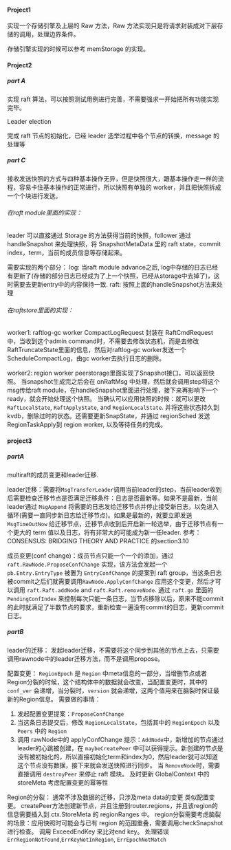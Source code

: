 #### Project1

实现一个存储引擎及上层的 Raw 方法，Raw 方法实现只是将请求封装成对下层存储的调用，处理边界条件。

存储引擎实现的时候可以参考 memStorage 的实现。

#### Project2

##### part A

实现 raft 算法，可以按照测试用例进行完善，不需要强求一开始把所有功能实现完毕。

Leader election

完成 raft 节点的初始化，已经 leader 选举过程中各个节点的转换，message 的处理等



##### part C

接收发送快照的方式与四种基本操作无异，但是快照很大，跟基本操作走一样的流程，容易卡住基本操作的正常进行，所以快照有单独的 worker，并且把快照拆成一个个块进行发送。

###### 在raft module里面的实现：
leader 可以直接通过 Storage 的方法获得当前的快照，follower 通过 handleSnapshot 来处理快照，将 SnapshotMetaData 里的 raft state，commit index，term，当前的成员信息等存储起来。

需要实现的两个部分：
log: 当raft module advance之后, log中存储的日志已经有更新了(存储的部分日志已经成为了上一个快照，已经从storage中去掉了)，这时需要去更新entry中的内容保持一致.
raft: 按照上面的handleSnapshot方法来处理

###### 在raftstore里面的实现：

worker1: raftlog-gc worker
CompactLogRequest 封装在 RaftCmdRequest 中，当收到这个admin command时，不需要去修改状态机，而是去修改RaftTruncateState里面的信息，然后对raftlog-gc worker发送一个 ScheduleCompactLog，由gc worker去执行日志的删除。


worker2: region worker
peerstorage里面实现了Snapshot接口，可以返回快照。
当snapshot生成完之后会在 onRaftMsg 中处理，然后就会调用step将这个msg传给raft module，在handleSnapshot里面进行处理，接下来再影响下一个ready，就会开始处理这个快照。
当确认可以应用快照的时候：就可以更改`RaftLocalState`, `RaftApplyState`, and `RegionLocalState`. 并将这些状态持久到kvdb，删除过时的状态。还需要更新SnapState，并通过 regionSched 发送RegionTaskApply到 region worker, 以及等待任务的完成。

#### project3

##### partA
 multiraft的成员变更和leader迁移.

 leader迁移：需要将`MsgTransferLeader`调用当前leader的step，当前leader收到后需要检查迁移节点是否满足迁移条件：日志是否最新等。如果不是最新，当前leader通过 `MsgAppend` 将需要的日志发给迁移节点并停止接受新日志，以免进入循环(需要一直同步新日志给迁移节点)。如果是最新的，就要立即发送 `MsgTimeOutNow` 给迁移节点，迁移节点收到后开启新一轮选举，由于迁移节点有一个更大的 term 值以及日志，将有非常大的可能成为新一任leader.
参考：CONSENSUS: BRIDGING THEORY AND PRACTICE 的section3.10


成员变更(conf change)：成员节点只能一个一个的添加，通过 `raft.RawNode.ProposeConfChange` 实现，该方法会发起一个 `pb.Entry.EntryType` 被置为 `EntryConfChange` 的提案到 raft group，当这条日志被commit之后们就需要调用`RawNode.ApplyConfChange` 应用这个变更，然后才可以调用 `raft.Raft.addNode` and `raft.Raft.removeNode`.
通过 `raft.go` 里面的 `PendingConfIndex` 来控制每次只能一条日志，当节点移除以后，原来不能commit的此时就满足了半数节点的要求，重新检查一遍没有commit的日志，更新commit日志。

##### partB
leader的迁移：
发起leader迁移，不需要将这个同步到其他的节点上去，只需要调用rawnode中的leader迁移方法，而不是调用propose。

配置变更：
`RegionEpoch` 是 `Region` 中meta信息的一部分，当增删节点或者Region分裂的时候，这个结构体中的数据就会改变，当配置变更时，其中的 `conf_ver` 会递增，当分裂时，`version` 就会递增，这两个值用来在脑裂时保证最新的Region信息。
需要做的事情：
1. 发起配置变更提案：`ProposeConfChange`
2. 当这条日志提交后，修改 `RegionLocalState`，包括其中的 `RegionEpoch` 以及 `Peers` 中的 `Region`
3. 调用 rawNode中的 applyConfChange
提示：`AddNode`中，新增加的节点通过leader的心跳被创建，在 `maybeCreatePeer` 中可以获得提示。新创建的节点是没有被初始化的，所以直接初始化term和index为0，然后leader就可以知道这个节点没有数据，接下来就会发送快照进行同步。
当 `RemoveNode`时，需要直接调用 `destroyPeer` 来停止 raft 模块。
及时更新 GlobalContext 中的 storeMeta
考虑配置变更的幂等性

Region的分裂：
通常不涉及数据的迁移，只涉及meta data的变更
类似配置变更。
createPeer方法创建新节点，并且注册到router.regions，并且该region的信息需要插入到 ctx.StoreMeta 的 regionRanges 中。
region分裂需要考虑脑裂的场景：应用快照时可能会与已有 region 的范围重叠，需要调用checkSnapshot进行检查。
调用 ExceedEndKey 来比对end key。
处理错误 `ErrRegionNotFound`,`ErrKeyNotInRegion`, `ErrEpochNotMatch`
